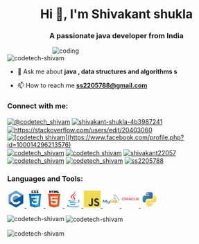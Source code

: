 <h1 align="center">Hi 👋, I'm Shivakant shukla</h1>
<h3 align="center">A passionate java developer from India</h3>
<img align="right" alt="coding" width="400"src="https://camo.githubusercontent.com/cae12fddd9d6982901d82580bdf321d81fb299141098ca1c2d4891870827bf17/68747470733a2f2f6d69726f2e6d656469756d2e636f6d2f6d61782f313336302f302a37513379765349765f7430696f4a2d5a2e676966">

<p align="left"> <img src="https://komarev.com/ghpvc/?username=codetech-shivam&label=Profile%20views&color=0e75b6&style=flat" alt="codetech-shivam" /> </p>

- 💬 Ask me about **java , data structures and algorithms s**

- 📫 How to reach me **ss2205788@gmail.com**

<h3 align="left">Connect with me:</h3>
<p align="left">
<a href="https://twitter.com/@codetech_shivam" target="blank"><img align="center" src="https://raw.githubusercontent.com/rahuldkjain/github-profile-readme-generator/master/src/images/icons/Social/twitter.svg" alt="@codetech_shivam" height="30" width="40" /></a>
<a href="https://linkedin.com/in/shivakant-shukla-4b3987241" target="blank"><img align="center" src="https://raw.githubusercontent.com/rahuldkjain/github-profile-readme-generator/master/src/images/icons/Social/linked-in-alt.svg" alt="shivakant-shukla-4b3987241" height="30" width="40" /></a>
<a href="https://stackoverflow.com/users/https://stackoverflow.com/users/edit/20403060" target="blank"><img align="center" src="https://raw.githubusercontent.com/rahuldkjain/github-profile-readme-generator/master/src/images/icons/Social/stack-overflow.svg" alt="https://stackoverflow.com/users/edit/20403060" height="30" width="40" /></a>
<a href="https://fb.com/codetech shivam" target="blank"><img align="center" src="https://raw.githubusercontent.com/rahuldkjain/github-profile-readme-generator/master/src/images/icons/Social/facebook.svg" alt="[codetech shivam](https://www.facebook.com/profile.php?id=100014296213576)" height="30" width="40" /></a>
<a href="https://instagram.com/codetech_shivam" target="blank"><img align="center" src="https://raw.githubusercontent.com/rahuldkjain/github-profile-readme-generator/master/src/images/icons/Social/instagram.svg" alt="codetech_shivam" height="30" width="40" /></a>
<a href="https://www.youtube.com/c/codetech shivam" target="blank"><img align="center" src="https://raw.githubusercontent.com/rahuldkjain/github-profile-readme-generator/master/src/images/icons/Social/youtube.svg" alt="codetech shivam" height="30" width="40" /></a>
<a href="https://www.codechef.com/users/shivakant22057" target="blank"><img align="center" src="https://cdn.jsdelivr.net/npm/simple-icons@3.1.0/icons/codechef.svg" alt="shivakant22057" height="30" width="40" /></a>
<a href="https://www.hackerrank.com/codetech_shivam" target="blank"><img align="center" src="https://raw.githubusercontent.com/rahuldkjain/github-profile-readme-generator/master/src/images/icons/Social/hackerrank.svg" alt="codetech_shivam" height="30" width="40" /></a>
<a href="https://www.leetcode.com/codetech_shivam" target="blank"><img align="center" src="https://raw.githubusercontent.com/rahuldkjain/github-profile-readme-generator/master/src/images/icons/Social/leet-code.svg" alt="codetech_shivam" height="30" width="40" /></a>
<a href="https://auth.geeksforgeeks.org/user/ss2205788" target="blank"><img align="center" src="https://raw.githubusercontent.com/rahuldkjain/github-profile-readme-generator/master/src/images/icons/Social/geeks-for-geeks.svg" alt="ss2205788" height="30" width="40" /></a>
</p>

<h3 align="left">Languages and Tools:</h3>
<p align="left"> <a href="https://www.cprogramming.com/" target="_blank" rel="noreferrer"> <img src="https://raw.githubusercontent.com/devicons/devicon/master/icons/c/c-original.svg" alt="c" width="40" height="40"/> </a> <a href="https://www.w3schools.com/css/" target="_blank" rel="noreferrer"> <img src="https://raw.githubusercontent.com/devicons/devicon/master/icons/css3/css3-original-wordmark.svg" alt="css3" width="40" height="40"/> </a> <a href="https://www.w3.org/html/" target="_blank" rel="noreferrer"> <img src="https://raw.githubusercontent.com/devicons/devicon/master/icons/html5/html5-original-wordmark.svg" alt="html5" width="40" height="40"/> </a> <a href="https://www.java.com" target="_blank" rel="noreferrer"> <img src="https://raw.githubusercontent.com/devicons/devicon/master/icons/java/java-original.svg" alt="java" width="40" height="40"/> </a> <a href="https://developer.mozilla.org/en-US/docs/Web/JavaScript" target="_blank" rel="noreferrer"> <img src="https://raw.githubusercontent.com/devicons/devicon/master/icons/javascript/javascript-original.svg" alt="javascript" width="40" height="40"/> </a> <a href="https://www.mysql.com/" target="_blank" rel="noreferrer"> <img src="https://raw.githubusercontent.com/devicons/devicon/master/icons/mysql/mysql-original-wordmark.svg" alt="mysql" width="40" height="40"/> </a> <a href="https://www.oracle.com/" target="_blank" rel="noreferrer"> <img src="https://raw.githubusercontent.com/devicons/devicon/master/icons/oracle/oracle-original.svg" alt="oracle" width="40" height="40"/> </a> <a href="https://www.python.org" target="_blank" rel="noreferrer"> <img src="https://raw.githubusercontent.com/devicons/devicon/master/icons/python/python-original.svg" alt="python" width="40" height="40"/> </a> </p>

<p><img align="left" src="https://github-readme-stats.vercel.app/api/top-langs?username=codetech-shivam&show_icons=true&locale=en&layout=compact" alt="codetech-shivam" /></p>

<p>&nbsp;<img align="center" src="https://github-readme-stats.vercel.app/api?username=codetech-shivam&show_icons=true&locale=en" alt="codetech-shivam" /></p>

<p><img align="center" src="https://github-readme-streak-stats.herokuapp.com/?user=codetech-shivam&" alt="codetech-shivam" /></p>
